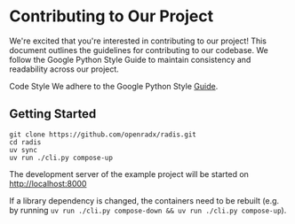 # Contributing to Our Project

We're excited that you're interested in contributing to our project! This document outlines the
guidelines for contributing to our codebase. We follow the Google Python Style Guide to maintain
consistency and readability across our project.

Code Style
We adhere to the Google Python Style [Guide](https://google.github.io/styleguide/pyguide.html).

## Getting Started

```terminal
git clone https://github.com/openradx/radis.git
cd radis
uv sync
uv run ./cli.py compose-up
```

The development server of the example project will be started on <http://localhost:8000>

If a library dependency is changed, the containers need to be rebuilt (e.g. by running
`uv run ./cli.py compose-down && uv run ./cli.py compose-up`).
